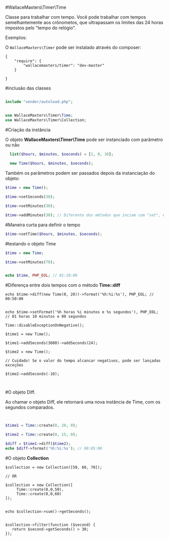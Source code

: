 #WallaceMaxters\Timer\Time

Classe para trabalhar com tempo. Você pode trabalhar com tempos semelhantemente aos crônometos, que ultrapassam os limites das 24 horas impostos pelo "tempo do relógio".

Exemplos:


O `WallaceMaxters\Timer` pode ser instalado através do composer:

```
{
    "require": {
        "wallacemaxters/timer": "dev-master"
    }
   
}

```
#inclusão das classes
```php

include "vendor/autoload.php";


use WallaceMaxters\Timer\Time;
use WallaceMaxters\Timer\Collection;

```
#Criação da instância

O objeto **WallaceMaxters\Timer\Time** pode ser instanciado com parâmetro ou não

```php
  list($hours, $minutes, $seconds) = [1, 0, 30];
  
  new Time($hours, $minutes, $seconds);
```

Também os parâmetros podem ser passados depois da instanciação do objeto:

```php
$time = new Time();

$time->setSeconds(30);

$time->setMinutes(30);

$time->addMinutes(30); // Diferente dos métodos que inciam com "set", ele adiciona valores no já existente
```
#Maneira curta para definir o tempo
```php
$time->setTime($hours, $minutes, $seconds);

```
#testando o objeto Time
```php
$time = new Time;

$time->setMinutes(70);


echo $time, PHP_EOL; // 01:10:00
```
#Diferença entre dois tempos com o método **Time::diff**
```
echo $time->diff(new Time(0, 20))->format('%h:%i:%s'), PHP_EOL; // 00:50:00


echo $time->setFormat('%h horas %i minutos e %s segundos'), PHP_EOL; // 01 horas 10 minutos e 00 segundos

Time::disableExceptionOnNegative();

$time1 = new Time();

$time1->addSeconds(3600)->addSeconds(24);

$time2 = new Time();

// Cuidado! Se o valor do tempo alcancar negativos, pode ser lançadas exceções

$time2->addSeconds(-10);



```

#O objeto Diff.

Ao chamar o objeto Diff, ele retornará uma nova instância de Time, com os segundos comparados.

```php


$time1 = Time::create(0, 20, 0);

$time2 = Time::create(0, 15, 0);

$diff = $time1->diff($time2);
echo $diff->format('%h:%i:%s'); // 00:05:00

```

#O objeto **Collection**
```
$collection = new Collection([50, 60, 70]);

// OR

$collection = new Collection([
     Time::create(0,0,50),
     Time::create(0,0,60)
]);


echo $collection->sum()->getSeconds();


$collection->filter(function ($second) {
   return $second->getSeconds() > 30;
});


```
